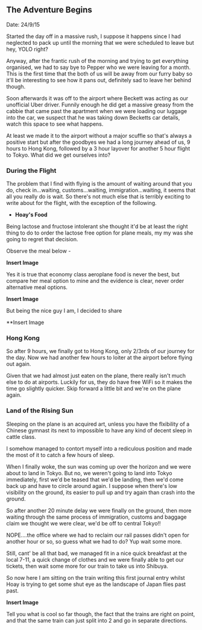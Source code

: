 ## The Adventure Begins

Date: 24/9/15

Started the day off in a massive rush, I suppose it happens since I had neglected to pack up until the morning that we were scheduled to leave but hey, YOLO right?

Anyway, after the frantic rush of the morning and trying to get everything organised, we had to say bye to Pepper who we were leaving for a month. This is the first time that the both of us will be away from our furry baby so it'll be interesting to see how it pans out, definitely sad to leave her behind though.

Soon afterwards it was off to the airport where Beckett was acting as our unofficial Uber driver. Funnily enough he did get a massive greasy from the cabbie that came past the apartment when we were loading our luggage into the car, we suspect that he was taking down Becketts car details, watch this space to see what happens.

At least we made it to the airport without a major scuffle so that's always a positive start but after the goodbyes we had a long journey ahead of us, 9 hours to Hong Kong, followed by a 3 hour layover for another 5 hour flight to Tokyo. What did we get ourselves into?

### During the Flight

The problem that I find with flying is the amount of waiting around that you do, check in...waiting, customs...waiting, immigration...waiting, it seems that all you really do is wait. So there's not much else that is terribly exciting to write about for the flight, with the exception of the following.

- **Hoay's Food**

Being lactose and fructose intolerant she thought it'd be at least the right thing to do to order the lactose free option for plane meals, my my was she going to regret that decision. 

Observe the meal below - 

**Insert Image**

Yes it is true that economy class aeroplane food is never the best, but compare her meal option to mine and the evidence is clear, never order alternative meal options.

**Insert Image**

But being the nice guy I am, I decided to share

**Insert Image

### Hong Kong

So after 9 hours, we finally got to Hong Kong, only 2/3rds of our journey for the day. Now we had another few hours to loiter at the airport before flying out again.

Given that we had almost just eaten on the plane, there really isn't much else to do at airports. Luckily for us, they do have free WiFi so it makes the time go slightly quicker. Skip forward a little bit and we're on the plane again.

### Land of the Rising Sun

Sleeping on the plane is an acquired art, unless you have the flxibility of a Chinese gymnast its next to impossible to have any kind of decent sleep in cattle class.

I somehow managed to contort myself into a rediculous position and made the most of it to catch a few hours of sleep.

When I finally woke, the sun was coming up over the horizon and we were about to land in Tokyo. But no, we weren't going to land into Tokyo immediately, first we'd be teased that we'd be landing, then we'd come back up and have to circle around again. I suppose when there's low visibility on the ground, its easier to pull up and try again than crash into the ground.

So after another 20 minute delay we were finally on the ground, then more waiting through the same process of immigration, customs and baggage claim we thought we were clear, we'd be off to central Tokyo!!

NOPE....the office where we had to reclaim our rail passes didn't open for another hour or so, so guess what we had to do? Yup wait some more.

Still, cant' be all that bad, we managed fit in a nice quick breakfast at the local 7-11, a quick change of clothes and we were finally able to get our tickets, then wait some more for our train to take us into Shibuya.

So now here I am sitting on the train writing this first journal entry whilst Hoay is trying to get some shut eye as the landscape of Japan flies past past.

**Insert Image**

Tell you what is cool so far though, the fact that the trains are right on point, and that the same train can just split into 2 and go in separate directions.
